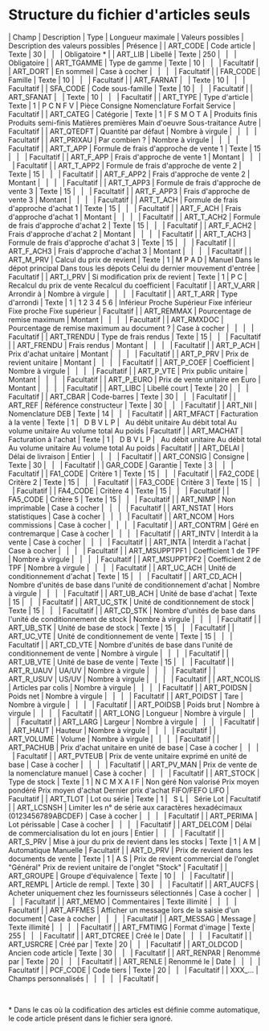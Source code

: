# Structure du fichier d'articles seuls










| Champ | Description | Type | Longueur
maximale | Valeurs possibles | Description des valeurs possibles | Présence |
| ART\_CODE | Code article | Texte | 30 |   |   | Obligatoire \* |
| ART\_LIB | Libellé | Texte | 250 |   |   | Obligatoire |
| ART\_TGAMME | Type de gamme | Texte | 10 |   |   | Facultatif |
| ART\_DORT | En sommeil | Case à cocher |   |   |   | Facultatif |
| FAR\_CODE | Famille | Texte | 10 |   |   | Facultatif |
| ART\_FARNAT |   | Texte | 10 |   |   | Facultatif |
| SFA\_CODE | Code sous-famille | Texte | 10 |   |   | Facultatif |
| ART\_SFANAT |   | Texte | 10 |   |   | Facultatif |
| ART\_TYPE | Type d'article | Texte | 1 | P
C
N
F
V | Pièce
Consigne
Nomenclature
Forfait
Service | Facultatif |
| ART\_CATEG | Catégorie | Texte | 1 | F
S
M
O
T
A | Produits finis
Produits semi-finis
Matières premières
Main d'oeuvre
Sous-traitance
Autre | Facultatif |
| ART\_QTEDFT | Quantité par défaut | Nombre à virgule |   |   |   | Facultatif |
| ART\_PRIXAU | Par combien ? | Nombre à virgule |   |   |   | Facultatif |
| ART\_T\_APP | Formule de frais d'approche de vente 1 | Texte | 15 |   |   | Facultatif |
| ART\_F\_APP | Frais d'approche de vente 1 | Montant |   |   |   | Facultatif |
| ART\_T\_APP2 | Formule de frais d'approche de vente 2 | Texte | 15 |   |   | Facultatif |
| ART\_F\_APP2 | Frais d'approche de vente 2 | Montant |   |   |   | Facultatif |
| ART\_T\_APP3 | Formule de frais d'approche de vente 3 | Texte | 15 |   |   | Facultatif |
| ART\_F\_APP3 | Frais d'approche de vente 3 | Montant |   |   |   | Facultatif |
| ART\_T\_ACH | Formule de frais d'approche d'achat 1 | Texte | 15 |   |   | Facultatif |
| ART\_F\_ACH | Frais d'approche d'achat 1 | Montant |   |   |   | Facultatif |
| ART\_T\_ACH2 | Formule de frais d'approche d'achat 2 | Texte | 15 |   |   | Facultatif |
| ART\_F\_ACH2 | Frais d'approche d'achat 2 | Montant |   |   |   | Facultatif |
| ART\_T\_ACH3 | Formule de frais d'approche d'achat 3 | Texte | 15 |   |   | Facultatif |
| ART\_F\_ACH3 | Frais d'approche d'achat 3 | Montant |   |   |   | Facultatif |
| ART\_M\_PRV | Calcul du prix de revient | Texte | 1 | M
P
A
D | Manuel
Dans le dépot principal
Dans tous les dépots
Celui du dernier mouvement d'entrée | Facultatif |
| ART\_I\_PRV | Si modification prix de revient | Texte | 1 | P
C | Recalcul du prix de vente
Recalcul du coefficient | Facultatif |
| ART\_V\_ARR | Arrondir à | Nombre à virgule |   |   |   | Facultatif |
| ART\_T\_ARR | Type d'arrondi | Texte | 1 | 1
2
3
4
5
6 | Inférieur
Proche
Supérieur
Fixe inférieur
Fixe proche
Fixe supérieur | Facultatif |
| ART\_REMMAX | Pourcentage de remise maximum | Montant |   |   |   | Facultatif |
| ART\_RMXDOC | Pourcentage de remise maximum au document ? | Case à cocher |   |   |   | Facultatif |
| ART\_TRENDU | Type de frais rendus | Texte | 15 |   |   | Facultatif |
| ART\_FRENDU | Frais rendus | Montant |   |   |   | Facultatif |
| ART\_P\_ACH | Prix d'achat unitaire | Montant |   |   |   | Facultatif |
| ART\_P\_PRV | Prix de revient unitaire | Montant |   |   |   | Facultatif |
| ART\_P\_COEF | Coefficient | Nombre à virgule |   |   |   | Facultatif |
| ART\_P\_VTE | Prix public unitaire | Montant |   |   |   | Facultatif |
| ART\_P\_EURO | Prix de vente unitaire en Euro | Montant |   |   |   | Facultatif |
| ART\_LIBC | Libellé court | Texte | 20 |   |   | Facultatif |
| ART\_CBAR | Code-barres | Texte | 30 |   |   | Facultatif |
| ART\_REF | Référence constructeur | Texte | 30 |   |   | Facultatif |
| ART\_NII | Nomenclature DEB | Texte | 14 |   |   | Facultatif |
| ART\_MFACT | Facturation à la vente | Texte | 1 |  
D
B
V
L
P |  
Au débit unitaire
Au débit total
Au volume unitaire
Au volume total
Au poids | Facultatif |
| ART\_MACHAT | Facturation à l'achat | Texte | 1 |  
D
B
V
L
P |  
Au débit unitaire
Au débit total
Au volume unitaire
Au volume total
Au poids | Facultatif |
| ART\_DELAI | Délai de livraison | Entier |   |   |   | Facultatif |
| ART\_CONSIG | Consigne | Texte | 30 |   |   | Facultatif |
| GAR\_CODE | Garantie | Texte | 3 |   |   | Facultatif |
| FA1\_CODE | Critère 1 | Texte | 15 |   |   | Facultatif |
| FA2\_CODE | Critère 2 | Texte | 15 |   |   | Facultatif |
| FA3\_CODE | Critère 3 | Texte | 15 |   |   | Facultatif |
| FA4\_CODE | Critère 4 | Texte | 15 |   |   | Facultatif |
| FA5\_CODE | Critère 5 | Texte | 15 |   |   | Facultatif |
| ART\_NIMP | Non imprimable | Case à cocher |   |   |   | Facultatif |
| ART\_NSTAT | Hors statistiques | Case à cocher |   |   |   | Facultatif |
| ART\_NCOM | Hors commissions | Case à cocher |   |   |   | Facultatif |
| ART\_CONTRM | Géré en contremarque | Case à cocher |   |   |   | Facultatif |
| ART\_INTV | Interdit à la vente | Case à cocher |   |   |   | Facultatif |
| ART\_INTA | Interdit à l'achat | Case à cocher |   |   |   | Facultatif |
| ART\_MSUPPTPF1 | Coefficient 1 de TPF | Nombre à virgule |   |   |   | Facultatif |
| ART\_MSUPPTPF2 | Coefficient 2 de TPF | Nombre à virgule |   |   |   | Facultatif |
| ART\_UC\_ACH | Unité de conditionnement d'achat | Texte | 15 |   |   | Facultatif |
| ART\_CD\_ACH | Nombre d'unités de base dans l'unité de conditionnement d'achat | Nombre à virgule |   |   |   | Facultatif |
| ART\_UB\_ACH | Unité de base d'achat | Texte | 15 |   |   | Facultatif |
| ART\_UC\_STK | Unité de conditionnement de stock | Texte | 15 |   |   | Facultatif |
| ART\_CD\_STK | Nombre d'unités de base dans l'unité de conditionnement de stock | Nombre à virgule |   |   |   | Facultatif |
| ART\_UB\_STK | Unité de base de stock | Texte | 15 |   |   | Facultatif |
| ART\_UC\_VTE | Unité de conditionnement de vente | Texte | 15 |   |   | Facultatif |
| ART\_CD\_VTE | Nombre d'unités de base dans l'unité de conditionnement de vente | Nombre à virgule |   |   |   | Facultatif |
| ART\_UB\_VTE | Unité de base de vente | Texte | 15 |   |   | Facultatif |
| ART\_R\_UAUV | UA/UV | Nombre à virgule |   |   |   | Facultatif |
| ART\_R\_USUV | US/UV | Nombre à virgule |   |   |   | Facultatif |
| ART\_NCOLIS | Articles par colis | Nombre à virgule |   |   |   | Facultatif |
| ART\_POIDSN | Poids net | Nombre à virgule |   |   |   | Facultatif |
| ART\_POIDST | Tare | Nombre à virgule |   |   |   | Facultatif |
| ART\_POIDSB | Poids brut | Nombre à virgule |   |   |   | Facultatif |
| ART\_LONG | Longueur | Nombre à virgule |   |   |   | Facultatif |
| ART\_LARG | Largeur | Nombre à virgule |   |   |   | Facultatif |
| ART\_HAUT | Hauteur | Nombre à virgule |   |   |   | Facultatif |
| ART\_VOLUME | Volume | Nombre à virgule |   |   |   | Facultatif |
| ART\_PACHUB | Prix d'achat unitaire en unité de base | Case à cocher |   |   |   | Facultatif |
| ART\_PVTEUB | Prix de vente unitaire exprimé en unité de base | Case à cocher |   |   |   | Facultatif |
| ART\_PV\_MAN | Prix de vente de la nomenclature manuel | Case à cocher |   |   |   | Facultatif |
| ART\_STOCK | Type de stock | Texte | 1 | N
C
M
X
A
I
F | Non géré
Non valorisé
Prix moyen pondéré
Prix moyen d'achat
Dernier prix d'achat
FIFO/FEFO
LIFO | Facultatif |
| ART\_TLOT | Lot ou série | Texte | 1 |  
S
L |  
Série
Lot | Facultatif |
| ART\_LCSNSH | Limiter les n° de série aux caractères hexadécimaux (0123456789ABCDEF) | Case à cocher |   |   |   | Facultatif |
| ART\_PERIMA | Lot périssable | Case à cocher |   |   |   | Facultatif |
| ART\_DELCOM | Délai de commercialisation du lot en jours | Entier |   |   |   | Facultatif |
| ART\_S\_PRV | Mise à jour du prix de revient dans les stocks | Texte | 1 | A
M | Automatique
Manuelle | Facultatif |
| ART\_D\_PRV | Prix de revient dans les documents de vente | Texte | 1 | A
S | Prix de revient commercial de l'onglet "Général"
Prix de revient unitaire de l'onglet "Stock" | Facultatif |
| ART\_GROUPE | Groupe d'équivalence | Texte | 10 |   |   | Facultatif |
| ART\_REMPL | Article de rempl. | Texte | 30 |   |   | Facultatif |
| ART\_AUCFS | Acheter uniquement chez les fournisseurs sélectionnés | Case à cocher |   |   |   | Facultatif |
| ART\_MEMO | Commentaires | Texte illimité |   |   |   | Facultatif |
| ART\_AFFMES | Afficher un message lors de la saisie d'un document | Case à cocher |   |   |   | Facultatif |
| ART\_MESSAG | Message | Texte illimité |   |   |   | Facultatif |
| ART\_FMTIMG | Format d'image | Texte | 255 |   |   | Facultatif |
| ART\_DTCREE | Créé le | Date |   |   |   | Facultatif |
| ART\_USRCRE | Créé par | Texte | 20 |   |   | Facultatif |
| ART\_OLDCOD | Ancien code article | Texte | 30 |   |   | Facultatif |
| ART\_RENPAR | Renommé par | Texte | 20 |   |   | Facultatif |
| ART\_RENLE | Renommé le | Date |   |   |   | Facultatif |
| PCF\_CODE | Code tiers | Texte | 20 |   |   | Facultatif |
| XXX\_... | Champs personnalisés |   |   |   |   | Facultatif |


   


\* Dans le cas où la codification des articles est définie comme automatique, le code article présent dans le fichier sera ignoré.


